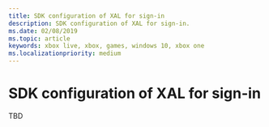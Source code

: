 ```yaml
---
title: SDK configuration of XAL for sign-in
description: SDK configuration of XAL for sign-in.
ms.date: 02/08/2019
ms.topic: article
keywords: xbox live, xbox, games, windows 10, xbox one
ms.localizationpriority: medium
---
```

# SDK configuration of XAL for sign-in

TBD
